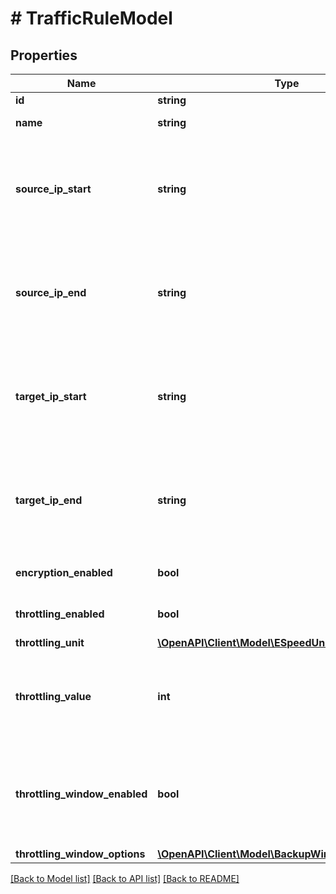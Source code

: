 # # TrafficRuleModel

## Properties

Name | Type | Description | Notes
------------ | ------------- | ------------- | -------------
**id** | **string** | ID of the rule. | [optional]
**name** | **string** | Name of the rule. |
**source_ip_start** | **string** | Start IP address of the range for the backup infrastructure components on the source side. |
**source_ip_end** | **string** | End IP address of the range for the backup infrastructure components on the source side. |
**target_ip_start** | **string** | Start IP address of the range for the backup infrastructure components on the target side. |
**target_ip_end** | **string** | End IP address of the range for the backup infrastructure components on the target side. |
**encryption_enabled** | **bool** | If *true*, traffic encryption is enabled. | [optional]
**throttling_enabled** | **bool** | If *true*, traffic throttling is enabled. | [optional]
**throttling_unit** | [**\OpenAPI\Client\Model\ESpeedUnit**](ESpeedUnit.md) |  | [optional]
**throttling_value** | **int** | Maximum speed that must be used to transfer data from source to target. | [optional]
**throttling_window_enabled** | **bool** | If *true*, throttling window during which the speed must be limited is enabled. | [optional]
**throttling_window_options** | [**\OpenAPI\Client\Model\BackupWindowSettingModel**](BackupWindowSettingModel.md) |  | [optional]

[[Back to Model list]](../../README.md#models) [[Back to API list]](../../README.md#endpoints) [[Back to README]](../../README.md)

